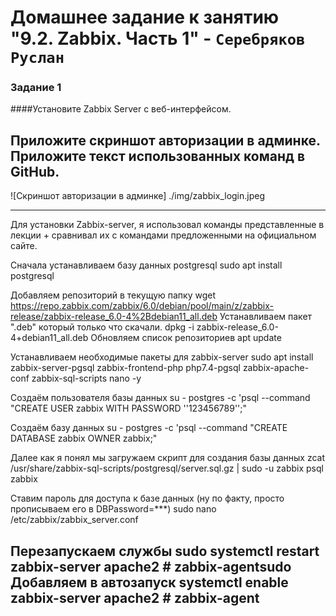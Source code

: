 # Домашнее задание к занятию "9.2. Zabbix. Часть 1" - `Серебряков Руслан`

### Задание 1

####Установите Zabbix Server с веб-интерфейсом.

Приложите скриншот авторизации в админке. Приложите текст использованных команд в GitHub.
---
![Скриншот авторизации в админке] ./img/zabbix_login.jpeg

---
Для установки Zabbix-server, я использовал команды представленные в лекции + сравнивал их с командами предложенными на официальном сайте.

Сначала устанавливаем базу данных postgresql
sudo apt install postgresql

Добавляем репозиторий в текущую папку
wget https://repo.zabbix.com/zabbix/6.0/debian/pool/main/z/zabbix-release/zabbix-release_6.0-4%2Bdebian11_all.deb
Устанавливаем пакет ".deb" который только что скачали.
dpkg -i zabbix-release_6.0-4+debian11_all.deb
Обновляем список репозиториев
apt update

Устанавливаем необходимые пакеты для zabbix-server
sudo apt install zabbix-server-pgsql zabbix-frontend-php php7.4-pgsql zabbix-apache-conf zabbix-sql-scripts nano -y

Создаём пользователя базы данных 
su - postgres -c 'psql --command "CREATE USER zabbix WITH PASSWORD '\'123456789\'';"

Создаём базу данных 
su - postgres -c 'psql --command "CREATE DATABASE zabbix OWNER zabbix;"

Далее как я понял мы загружаем скрипт для создания базы данных 
zcat /usr/share/zabbix-sql-scripts/postgresql/server.sql.gz | sudo -u zabbix psql zabbix 

Ставим пароль для доступа к базе данных (ну по факту, просто прописываем его в DBPassword=***)
sudo nano /etc/zabbix/zabbix_server.conf

Перезапускаем службы
sudo systemctl restart zabbix-server apache2 # zabbix-agentsudo 
Добавляем в автозапуск
systemctl enable zabbix-server apache2 # zabbix-agent
---




























